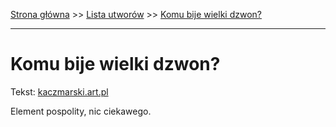 [Strona główna](../index.md) >> [Lista utworów](../list.md) >> [Komu bije wielki dzwon?](211.md)

---

# Komu bije wielki dzwon?

Tekst: [kaczmarski.art.pl](https://www.kaczmarski.art.pl/tworczosc/wiersze/komu-bije-wielki-dzwon/)

Element pospolity, nic ciekawego.